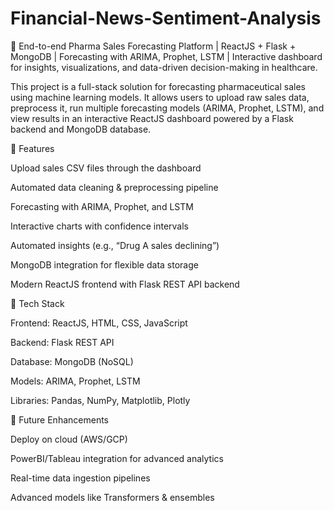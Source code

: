 # Financial-News-Sentiment-Analysis
🚀 End-to-end Pharma Sales Forecasting Platform | ReactJS + Flask + MongoDB | Forecasting with ARIMA, Prophet, LSTM | Interactive dashboard for insights, visualizations, and data-driven decision-making in healthcare.

This project is a full-stack solution for forecasting pharmaceutical sales using machine learning models. It allows users to upload raw sales data, preprocess it, run multiple forecasting models (ARIMA, Prophet, LSTM), and view results in an interactive ReactJS dashboard powered by a Flask backend and MongoDB database.

🔹 Features

Upload sales CSV files through the dashboard

Automated data cleaning & preprocessing pipeline

Forecasting with ARIMA, Prophet, and LSTM

Interactive charts with confidence intervals

Automated insights (e.g., “Drug A sales declining”)

MongoDB integration for flexible data storage

Modern ReactJS frontend with Flask REST API backend

🔹 Tech Stack

Frontend: ReactJS, HTML, CSS, JavaScript

Backend: Flask REST API

Database: MongoDB (NoSQL)

Models: ARIMA, Prophet, LSTM

Libraries: Pandas, NumPy, Matplotlib, Plotly

🔹 Future Enhancements

Deploy on cloud (AWS/GCP)

PowerBI/Tableau integration for advanced analytics

Real-time data ingestion pipelines

Advanced models like Transformers & ensembles
